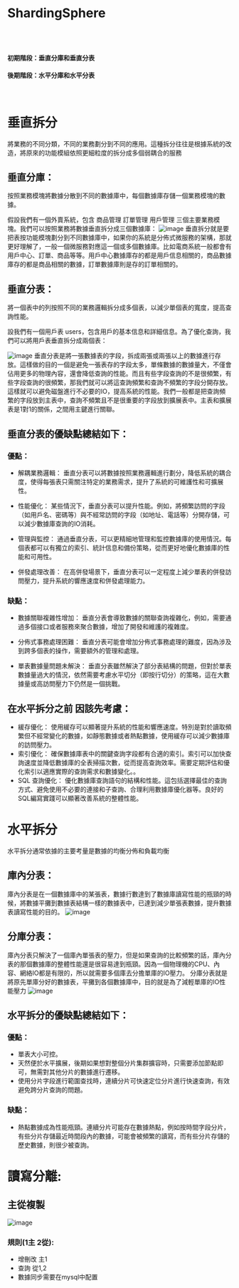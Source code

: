 # ShardingSphere
<br /><br />
#### 初期階段：垂直分庫和垂直分表
#### 後期階段：水平分庫和水平分表

<br />

# 垂直拆分
將業務的不同分類，不同的業務劃分到不同的應用。這種拆分往往是根據系統的改造，將原來的功能模組依照更細粒度的拆分成多個弱耦合的服務

## 垂直分庫：
按照業務模塊將數據分散到不同的數據庫中，每個數據庫存儲一個業務模塊的數據。

假設我們有一個外賣系統，包含 商品管理 訂單管理 用戶管理 三個主要業務模塊。我們可以按照業務將數據垂直拆分成三個數據庫：
![image](https://raw.githubusercontent.com/lzz0826/ShardingSphere/main/images/002.webp)
垂直拆分就是要把表按功能模塊劃分到不同數據庫中，如果你的系統是分佈式微服務的架構，那就更好理解了，一般一個微服務對應這一個或多個數據庫。比如電商系統一般都會有用戶中心、訂單、商品等等。用戶中心數據庫存的都是用戶信息相關的，商品數據庫存的都是商品相關的數據，訂單數據庫則是存的訂單相關的。

## 垂直分表：
將一個表中的列按照不同的業務邏輯拆分成多個表，以減少單個表的寬度，提高查詢性能。

設我們有一個用戶表 users，包含用戶的基本信息和詳細信息。為了優化查詢，我們可以將用戶表垂直拆分成兩個表：

![image](https://raw.githubusercontent.com/lzz0826/ShardingSphere/main/images/001.png)
垂直分表是將一張數據表的字段，拆成兩張或兩張以上的數據進行存放。這樣做的目的一個是避免一張表存的字段太多，單條數據的數據量大，不僅會佔用更多的物理內容，還會降低查詢的性能。而且有些字段查詢的不是很頻繁，有些字段查詢的很頻繁，那我們就可以將這查詢頻繁和查詢不頻繁的字段分開存放。這樣就可以避免磁盤進行不必要的IO，提高系統的性能。我們一般都是把查詢頻繁的字段放到主表中，查詢不頻繁且不是很重要的字段放到擴展表中。主表和擴展表是1對1的關係，之間用主鍵進行關聯。

## 垂直分表的優缺點總結如下：
### 優點：

- 解耦業務邏輯： 垂直分表可以將數據按照業務邏輯進行劃分，降低系統的耦合度，使得每張表只需關注特定的業務需求，提升了系統的可維護性和可擴展性。<br />

- 性能優化： 某些情況下，垂直分表可以提升性能。例如，將頻繁訪問的字段（如用戶名、密碼等）與不經常訪問的字段（如地址、電話等）分開存儲，可以減少數據庫查詢的IO消耗。<br />

- 管理與監控： 通過垂直分表，可以更精細地管理和監控數據庫的使用情況。每個表都可以有獨立的索引、統計信息和備份策略，從而更好地優化數據庫的性能和可用性。<br />

- 併發處理改善： 在高併發場景下，垂直分表可以一定程度上減少單表的併發訪問壓力，提升系統的響應速度和併發處理能力。<br />

### 缺點：

- 數據關聯複雜性增加： 垂直分表會導致數據的關聯查詢複雜化，例如，需要通過多個接口或者服務來聚合數據，增加了開發和維護的複雜度。<br />

- 分佈式事務處理困難： 垂直分表可能會增加分佈式事務處理的難度，因為涉及到跨多個表的操作，需要額外的管理和處理。<br />

- 單表數據量問題未解決： 垂直分表雖然解決了部分表結構的問題，但對於單表數據量過大的情況，依然需要考慮水平切分（即按行切分）的策略，這在大數據量或高訪問壓力下仍然是一個挑戰。<br />


## 在水平拆分之前 因該先考慮：

- 緩存優化： 使用緩存可以顯著提升系統的性能和響應速度。特別是對於讀取頻繁但不經常變化的數據，如靜態數據或者熱點數據，使用緩存可以減少數據庫的訪問壓力。<br />
- 索引優化： 確保數據庫表中的關鍵查詢字段都有合適的索引。索引可以加快查詢速度並降低數據庫的全表掃描次數，從而提高查詢效率。需要定期評估和優化索引以適應實際的查詢需求和數據變化。。<br />
- SQL 查詢優化： 優化數據庫查詢語句的結構和性能。這包括選擇最佳的查詢方式、避免使用不必要的連接和子查詢、合理利用數據庫優化器等。良好的SQL編寫實踐可以顯著改善系統的整體性能。<br />


# 水平拆分
水平拆分通常依據的主要考量是數據的均衡分佈和負載均衡

## 庫內分表：
庫內分表是在一個數據庫中的某張表，數據行數達到了數據庫讀寫性能的瓶頸的時候，將數據平攤到數據表結構一樣的數據表中，已達到減少單張表數據，提升數據表讀寫性能的目的。
![image](https://raw.githubusercontent.com/lzz0826/ShardingSphere/main/images/005.webp)

## 分庫分表：
庫內分表只解決了一個庫內單張表的壓力，但是如果查詢的比較頻繁的話，庫內分表的那個數據庫的整體性能還是很容易達到瓶頸。因為一個物理機的CPU、內容、網絡IO都是有限的，所以就需要多個庫去分擔單庫的IO壓力。
分庫分表就是將原先單庫分好的數據表，平攤到各個數據庫中，目的就是為了減輕單庫的IO性能壓力
![image](https://raw.githubusercontent.com/lzz0826/ShardingSphere/main/images/006.webp)

## 水平拆分的優缺點總結如下：
### 優點：
- 單表大小可控。<br />
- 天然便於水平擴展，後期如果想對整個分片集群擴容時，只需要添加節點即可，無需對其他分片的數據進行遷移。<br />
- 使用分片字段進行範圍查找時，連續分片可快速定位分片進行快速查詢，有效避免跨分片查詢的問題。<br />
### 缺點：
- 熱點數據成為性能瓶頸。連續分片可能存在數據熱點，例如按時間字段分片，有些分片存儲最近時間段內的數據，可能會被頻繁的讀寫，而有些分片存儲的歷史數據，則很少被查詢。<br />


# 讀寫分離:

## 主從複製
![image](https://raw.githubusercontent.com/lzz0826/ShardingSphere/main/images/007.png)



### 規則(1主 2從):
- 增刪改 主1<br />
- 查詢 從1,2<br />
- 數據同步需要在mysql中配置<br />




